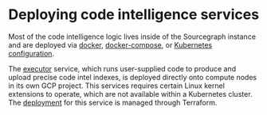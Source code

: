 # Deploying code intelligence services

Most of the code intelligence logic lives inside of the Sourcegraph instance and are deployed via [docker](https://github.com/sourcegraph/deploy-sourcegraph-docker), [docker-compose](https://github.com/sourcegraph/deploy-sourcegraph-docker/tree/master/docker-compose), or [Kubernetes configuration](https://github.com/sourcegraph/deploy-sourcegraph).

The [executor](https://github.com/sourcegraph/sourcegraph/tree/main/enterprise/cmd/executor) service, which runs user-supplied code to produce and upload precise code intel indexes, is deployed directly onto compute nodes in its own GCP project. This services requires certain Linux kernel extensions to operate, which are not available within a Kubernetes cluster. The [deployment](https://github.com/sourcegraph/infrastructure/tree/main/executors) for this service is managed through Terraform.
